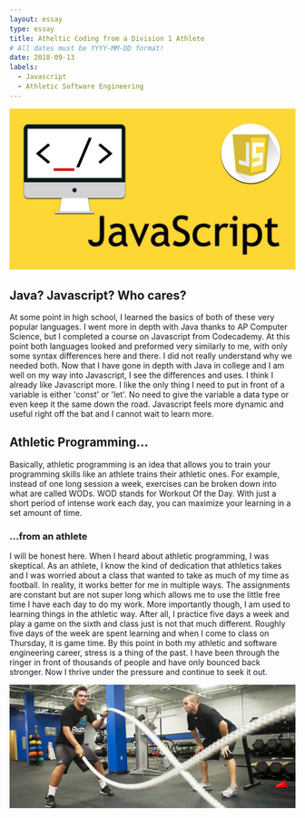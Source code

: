 ```yaml
---
layout: essay
type: essay
title: Atheltic Coding from a Division 1 Athlete
# All dates must be YYYY-MM-DD format!
date: 2018-09-13
labels:
  - Javascript 
  - Athletic Software Engineering
---
```



<img class="ui big right rounded image" src="../images/javascript.jpg">

## Java? Javascript? Who cares?

At some point in high school, I learned the basics of both of these very popular languages. I went more in depth with Java thanks to AP Computer Science, but I completed a course on Javascript from Codecademy. At this point both languages looked and preformed very similarly to me, with only some syntax differences here and there. I did not really understand why we needed both. Now that I have gone in depth with Java in college and I am well on my way into Javascript, I see the differences and uses. I think I already like Javascript more. I like the only thing I need to put in front of a variable is either 'const' or 'let'. No need to give the variable a data type or even keep it the same down the road. Javascript feels more dynamic and useful right off the bat and I cannot wait to learn more. 

## Athletic Programming...

Basically, athletic programming is an idea that allows you to train your programming skills like an athlete trains their athletic ones. For example, instead of one long session a week, exercises can be broken down into what are called WODs. WOD stands for Workout Of the Day. With just a short period of intense work each day, you can maximize your learning in a set amount of time.

### ...from an athlete

I will be honest here. When I heard about athletic programming, I was skeptical. As an athlete, I know the kind of dedication that athletics takes and I was worried about a class that wanted to take as much of my time as football. In reality, it works better for me in multiple ways. The assignments are constant but are not super long which allows me to use the little free time I have each day to do my work. More importantly though, I am used to learning things in the athletic way. After all, I practice five days a week and play a game on the sixth and class just is not that much different. Roughly five days of the week are spent learning and when I come to class on Thursday, it is game time. By this point in both my athletic and software engineering career, stress is a thing of the past. I have been through the ringer in front of thousands of people and have only bounced back stronger. Now I thrive under the pressure and continue to seek it out. 

<img class="ui big right rounded image" src="../images/sports-training.jpg">




